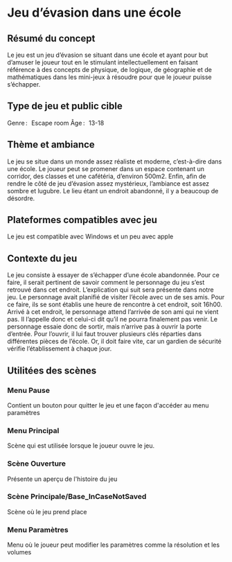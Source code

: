 # Jeu d’évasion dans une école  

## Résumé du concept   
Le jeu est un jeu d’évasion se situant dans une école et ayant pour but d’amuser le joueur tout en le stimulant intellectuellement en faisant référence à des concepts de physique, de logique, de géographie et de mathématiques dans les mini-jeux à résoudre pour que le joueur puisse s’échapper. 

## Type de jeu et public cible   
Genre :   Escape room 
Âge :   13-18 

## Thème et ambiance   
Le jeu se situe dans un monde assez réaliste et moderne, c’est-à-dire dans une école. Le joueur peut se promener dans un espace contenant un corridor, des classes et une cafétéria, d’environ 500m2. Enfin, afin de rendre le côté de jeu d’évasion assez mystérieux, l’ambiance est assez sombre et lugubre. Le lieu étant un endroit abandonné, il y a beaucoup de désordre.  

## Plateformes compatibles avec jeu  
Le jeu est compatible avec Windows et un peu avec apple

## Contexte du jeu 
Le jeu consiste à essayer de s’échapper d’une école abandonnée. Pour ce faire, il serait pertinent de savoir comment le personnage du jeu s’est retrouvé dans cet endroit. L’explication qui suit sera présente dans notre jeu. Le personnage avait planifié de visiter l’école avec un de ses amis. Pour ce faire, ils se sont établis une heure de rencontre à cet endroit, soit 16h00. Arrivé à cet endroit, le personnage attend l’arrivée de son ami qui ne vient pas. Il l’appelle donc et celui-ci dit qu’il ne pourra finalement pas venir. Le personnage essaie donc de sortir, mais n’arrive pas à ouvrir la porte d’entrée. Pour l’ouvrir, il lui faut trouver plusieurs clés réparties dans différentes pièces de l’école. Or, il doit faire vite, car un gardien de sécurité vérifie l’établissement à chaque jour.  

## Utilitées des scènes
### Menu Pause
Contient un bouton pour quitter le jeu et une façon d'accéder au menu paramètres

### Menu Principal
Scène qui est utilisée lorsque le joueur ouvre le jeu.

### Scène Ouverture
Présente un aperçu de l'histoire du jeu

### Scène Principale/Base_InCaseNotSaved
Scène où le jeu prend place

### Menu Paramètres
Menu où le joueur peut modifier les paramètres comme la résolution et les volumes
